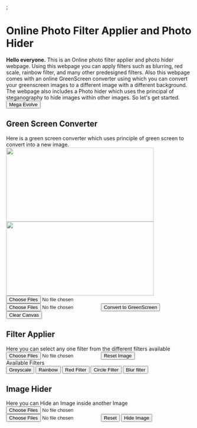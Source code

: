 <html>
<html lang ="en">;
  <head>
    <meta charset ="UTF-8">
    <title> Online Photo filter</title>
    <h1>Online Photo Filter Applier and Photo Hider</h1>
    <link type="text/css" rel="stylesheet" href="style.css"> 
  </head>
  <body>
    <scrpit src ="https://www.dukelearntoprogram.com//course1/conmon/js/cs101/SimpleImage.js"></script>
    <div class = "intro">
      <b>Hello everyone.</b> This is an Online photo filter applier and photo hider webpage. Using this webpage you can apply filters such as blurring, red scale, rainbow filter, and many other predesigned filters. Also this webpage comes with an online GreenScreen converter using which you can convert your greenscreen images to a different image with a different background. The webpage also includes a Photo hider which uses the principal of steganography to hide images within other images. So let's get started.
      </div>
     <div> <canvas Id = "can" class ="megaevolve2">
      </canvas>
    </div>
    <div Id = "megaevolve">
      <input type = "Button" value = "Mega Evolve" onclick = "megaEvolve()" > 
      </div>
      <div class = "greenscreenhead" Id = "GS">
      <h2> Green Screen Converter</h2>
        <p1> Here is a green screen converter which uses principle of green screen to convert into a new image.</p1>
    </div>
    <div>
        <img src = 'https://www.dukelearntoprogram.com//course1/example/drewRobert.png' width = "400px" height = "200px" Id ="withoutGS">
        <img src ='https://www.dukelearntoprogram.com//course1/example/drewRobertDinos.png' width = "400px" height = "200px" Id = "withGS"
    </div>
    <div>
      <canvas Id = "greenbgcan">
      </canvas>
      <canvas Id = "greenfgcan">
      </canvas>
      <input type = "file" Id ="bgimage" multiple = "false" accept = "image/*" onchange = uploadbgimage()>
        <input type = "file" Id ="fgimage" multiple = "false" accept = "image/*" onchange = uploadfgimage()>
      <input type = "Button" Id = "GSCON" value ="Convert to GreenScreen" onclick = "greenScreenFunction()">
      <input type = "Button" Id = "GSRES" value ="Clear Canvas" onclick = "clearCanvas()">
      </div>
      <div Id = "filter">
        <h2> Filter Applier </h2>
        <p1> Here you can select any one filter from the different filters available</p1>
      </div>
      <canvas Id = "filtercan">
        </canvas>
          <input type = "File" Id = "finput" multiple = "false" accept = "image/*" onchange = "upload()">
      <input type = "Button" Id = "reset" value = "Reset Image" onclick = "DoReset()">
      <div Id = "Afilters">
        Available Filters
      </div>
        <input type = "Button" Id = "greyscale" value = "Greyscale" onclick = "DoGreyScale()">
      <input type = "Button" Id = "rainbow" value = "Rainbow" onclick = "DoRainbow()">
       <input type = "Button" Id = "redfilter" value = "Red Filter" onclick = "redFilter()">
       <input type = "Button" Id = "circlefilter" value = "Circle Filter" onclick = "DoCircle()">
      <input type = "Button" Id = "blurfilter" value = "Blur filter" onclick = "DoBlur()">
      <div Id = "div7">
      </div>
      <div Id = "steganography">
        <h2> Image Hider </h2>
        <p1> Here you can Hide an Image inside another Image</p1>
      </div>
      <canvas Id = "mainimagecanvas">
      </canvas>
      <canvas Id = "hideimagecanvas">
      </canvas>
      <input type = "file" Id ="mainimage" multiple = "false" accept = "image/*" onchange = mainImageUpload()>
        <input type = "file" Id ="hideimage" multiple = "false" accept = "image/*" onchange = hideImageUpload()>
      <input type = "Button" Id = "resetstega" value = "Reset" onclick = "resetStega()">
      <input type = "Button" Id = "Hide" value = "Hide Image" onclick = "Hide()">
      </body>
      </html>